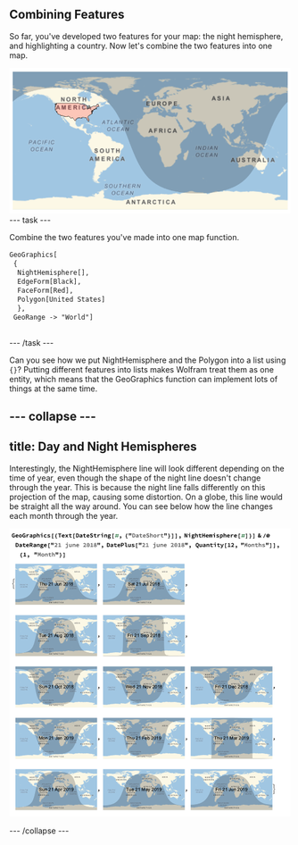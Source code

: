 ## Combining Features

So far, you've developed two features for your map: the night hemisphere, and highlighting a country. Now let's combine the two features into one map.

![Ploygon and NightTerminator](images/CombiningFeatures.png)
--- task --- 

Combine the two features you've made into one map function.

```
GeoGraphics[
 {
  NightHemisphere[],
  EdgeForm[Black],
  FaceForm[Red],
  Polygon[United States]
  },
 GeoRange -> "World"]
 
 ```
 --- /task --- 
 
Can you see how we put NightHemisphere and the Polygon into a list using `{}`? Putting different features into lists makes Wolfram treat them as one entity, which means that the GeoGraphics function can implement lots of things at the same time.


--- collapse ---
---
title: Day and Night Hemispheres
---

Interestingly, the NightHemisphere line will look different depending on the time of year, even though the shape of the night line doesn't change through the year. This is because the night line falls differently on this projection of the map, causing some distortion. On a globe, this line would be straight all the way around. You can see below how the line changes each month through the year.


![Difference in DayNight Terminator](images/Months.png)
  
--- /collapse ---
